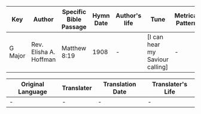Key | Author   | Specific Bible Passage     |Hymn Date |Author's life |Tune |Metrical Pattern   |Composer/Source
-- | --------- | ---------------------------|----------|--------------|-----|-------------------|-------------  
G Major |Rev. Elisha A. Hoffman |Matthew 8:19 |1908 |- |[I can hear my Saviour calling] |- |-

Original Language | Translater | Translation Date   | Translater's Life  
----------------- | --------- | --------------------|-------------     
\- |- |- |-
